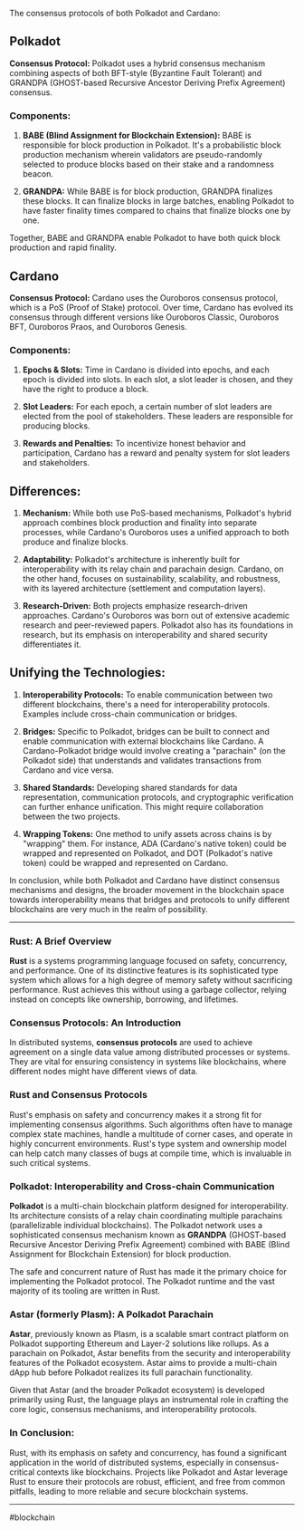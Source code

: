 
The consensus protocols of both Polkadot and Cardano:

## Polkadot

**Consensus Protocol:** Polkadot uses a hybrid consensus mechanism combining aspects of both BFT-style (Byzantine Fault Tolerant) and GRANDPA (GHOST-based Recursive Ancestor Deriving Prefix Agreement) consensus.

### Components:

1. **BABE (Blind Assignment for Blockchain Extension):** BABE is responsible for block production in Polkadot. It's a probabilistic block production mechanism wherein validators are pseudo-randomly selected to produce blocks based on their stake and a randomness beacon.
    
2. **GRANDPA:** While BABE is for block production, GRANDPA finalizes these blocks. It can finalize blocks in large batches, enabling Polkadot to have faster finality times compared to chains that finalize blocks one by one.
    

Together, BABE and GRANDPA enable Polkadot to have both quick block production and rapid finality.

## Cardano

**Consensus Protocol:** Cardano uses the Ouroboros consensus protocol, which is a PoS (Proof of Stake) protocol. Over time, Cardano has evolved its consensus through different versions like Ouroboros Classic, Ouroboros BFT, Ouroboros Praos, and Ouroboros Genesis.

### Components:

1. **Epochs & Slots:** Time in Cardano is divided into epochs, and each epoch is divided into slots. In each slot, a slot leader is chosen, and they have the right to produce a block.
    
2. **Slot Leaders:** For each epoch, a certain number of slot leaders are elected from the pool of stakeholders. These leaders are responsible for producing blocks.
    
3. **Rewards and Penalties:** To incentivize honest behavior and participation, Cardano has a reward and penalty system for slot leaders and stakeholders.
    

## Differences:

1. **Mechanism:** While both use PoS-based mechanisms, Polkadot's hybrid approach combines block production and finality into separate processes, while Cardano's Ouroboros uses a unified approach to both produce and finalize blocks.
    
2. **Adaptability:** Polkadot's architecture is inherently built for interoperability with its relay chain and parachain design. Cardano, on the other hand, focuses on sustainability, scalability, and robustness, with its layered architecture (settlement and computation layers).
    
3. **Research-Driven:** Both projects emphasize research-driven approaches. Cardano's Ouroboros was born out of extensive academic research and peer-reviewed papers. Polkadot also has its foundations in research, but its emphasis on interoperability and shared security differentiates it.
    

## Unifying the Technologies:

1. **Interoperability Protocols:** To enable communication between two different blockchains, there's a need for interoperability protocols. Examples include cross-chain communication or bridges.
    
2. **Bridges:** Specific to Polkadot, bridges can be built to connect and enable communication with external blockchains like Cardano. A Cardano-Polkadot bridge would involve creating a "parachain" (on the Polkadot side) that understands and validates transactions from Cardano and vice versa.
    
3. **Shared Standards:** Developing shared standards for data representation, communication protocols, and cryptographic verification can further enhance unification. This might require collaboration between the two projects.
    
4. **Wrapping Tokens:** One method to unify assets across chains is by "wrapping" them. For instance, ADA (Cardano's native token) could be wrapped and represented on Polkadot, and DOT (Polkadot's native token) could be wrapped and represented on Cardano.
    

In conclusion, while both Polkadot and Cardano have distinct consensus mechanisms and designs, the broader movement in the blockchain space towards interoperability means that bridges and protocols to unify different blockchains are very much in the realm of possibility.

---


### **Rust: A Brief Overview**

**Rust** is a systems programming language focused on safety, concurrency, and performance. One of its distinctive features is its sophisticated type system which allows for a high degree of memory safety without sacrificing performance. Rust achieves this without using a garbage collector, relying instead on concepts like ownership, borrowing, and lifetimes.

### **Consensus Protocols: An Introduction**

In distributed systems, **consensus protocols** are used to achieve agreement on a single data value among distributed processes or systems. They are vital for ensuring consistency in systems like blockchains, where different nodes might have different views of data.

### **Rust and Consensus Protocols**

Rust's emphasis on safety and concurrency makes it a strong fit for implementing consensus algorithms. Such algorithms often have to manage complex state machines, handle a multitude of corner cases, and operate in highly concurrent environments. Rust's type system and ownership model can help catch many classes of bugs at compile time, which is invaluable in such critical systems.

### **Polkadot: Interoperability and Cross-chain Communication**

**Polkadot** is a multi-chain blockchain platform designed for interoperability. Its architecture consists of a relay chain coordinating multiple parachains (parallelizable individual blockchains). The Polkadot network uses a sophisticated consensus mechanism known as **GRANDPA** (GHOST-based Recursive Ancestor Deriving Prefix Agreement) combined with BABE (Blind Assignment for Blockchain Extension) for block production.

The safe and concurrent nature of Rust has made it the primary choice for implementing the Polkadot protocol. The Polkadot runtime and the vast majority of its tooling are written in Rust.

### **Astar (formerly Plasm): A Polkadot Parachain**

**Astar**, previously known as Plasm, is a scalable smart contract platform on Polkadot supporting Ethereum and Layer-2 solutions like rollups. As a parachain on Polkadot, Astar benefits from the security and interoperability features of the Polkadot ecosystem. Astar aims to provide a multi-chain dApp hub before Polkadot realizes its full parachain functionality.

Given that Astar (and the broader Polkadot ecosystem) is developed primarily using Rust, the language plays an instrumental role in crafting the core logic, consensus mechanisms, and interoperability protocols.

### **In Conclusion:**

Rust, with its emphasis on safety and concurrency, has found a significant application in the world of distributed systems, especially in consensus-critical contexts like blockchains. Projects like Polkadot and Astar leverage Rust to ensure their protocols are robust, efficient, and free from common pitfalls, leading to more reliable and secure blockchain systems.

---
#blockchain 

